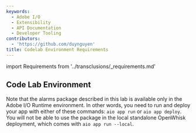 ```yaml
---
keywords:
  - Adobe I/O
  - Extensibility
  - API Documentation
  - Developer Tooling
contributors:
  - 'https://github.com/duynguyen'
title: Codelab Environment Requirements
---
```


import Requirements from '../transclusions/_requirements.md'

<Requirements/>

## Code Lab Environment

Note that the alarms package described in this lab is available only in the Adobe I/O Runtime environment. In other words, you need to run and deploy your app with either of these commands: `aio app run` or `aio app deploy`. You will not be able to use the package in the local standalone OpenWhisk deployment, which comes with `aio app run --local`.  
